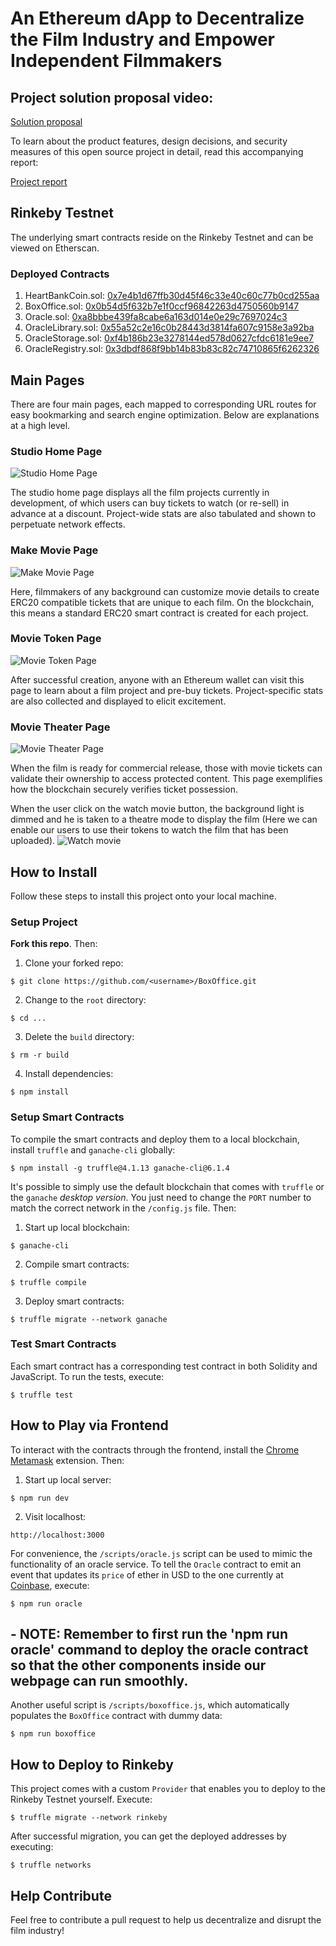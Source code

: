 # An Ethereum dApp to Decentralize the Film Industry and Empower Independent Filmmakers



## Project solution proposal video:
[Solution proposal](https://bafybeia56u3rhz4cfgoed3ci66pdrccuofplfa5rnsx7fdoisn3mplegrq.ipfs.infura-ipfs.io/)








To learn about the product features, design decisions, and security measures of this open source project in detail, read this accompanying report:

[Project report](https://github.com/kuluruvineeth/cmowe/blob/master/Mini%20Project%20Report.pdf)


## Rinkeby Testnet
 The underlying smart contracts reside on the Rinkeby Testnet and can be viewed on Etherscan. 

### Deployed Contracts

1. HeartBankCoin.sol: [0x7e4b1d67ffb30d45f46c33e40c60c77b0cd255aa](https://rinkeby.etherscan.io/address/0x7e4b1d67ffb30d45f46c33e40c60c77b0cd255aa)
2. BoxOffice.sol: [0x0b54d5f632b7e1f0ccf96842263d4750560b9147](https://rinkeby.etherscan.io/address/0x0b54d5f632b7e1f0ccf96842263d4750560b9147)
3. Oracle.sol: [0xa8bbbe439fa8cabe6a163d014e0e29c7697024c3](https://rinkeby.etherscan.io/address/0xa8bbbe439fa8cabe6a163d014e0e29c7697024c3)
4. OracleLibrary.sol: [0x55a52c2e16c0b28443d3814fa607c9158e3a92ba](https://rinkeby.etherscan.io/address/0x55a52c2e16c0b28443d3814fa607c9158e3a92ba)
5. OracleStorage.sol: [0xf4b186b23e3278144ed578d0627cfdc6181e9ee7](https://rinkeby.etherscan.io/address/0xf4b186b23e3278144ed578d0627cfdc6181e9ee7)
6. OracleRegistry.sol: [0x3dbdf868f9bb14b83b83c82c74710865f6262326](https://rinkeby.etherscan.io/address/0x3dbdf868f9bb14b83b83c82c74710865f6262326)

## Main Pages

There are four main pages, each mapped to corresponding URL routes for easy bookmarking and search engine optimization. Below are explanations at a high level.

### Studio Home Page

![Studio Home Page](https://github.com/kuluruvineeth/cmowe/blob/master/screenshots/3.png)

The studio home page displays all the film projects currently in development, of which users can buy tickets to watch (or re-sell) in advance at a discount. Project-wide stats are also tabulated and shown to perpetuate network effects.

### Make Movie Page

![Make Movie Page](https://github.com/kuluruvineeth/cmowe/blob/master/screenshots/8.png)

Here, filmmakers of any background can customize movie details to create ERC20 compatible tickets that are unique to each film. On the blockchain, this means a standard ERC20 smart contract is created for each project. 

### Movie Token Page

![Movie Token Page](https://github.com/kuluruvineeth/cmowe/blob/master/screenshots/12.png)

After successful creation, anyone with an Ethereum wallet can visit this page to learn about a film project and pre-buy tickets. Project-specific stats are also collected and displayed to elicit excitement. 

### Movie Theater Page

![Movie Theater Page](https://github.com/kuluruvineeth/cmowe/blob/master/screenshots/17.png)

When the film is ready for commercial release, those with movie tickets can validate their ownership to access protected content. This page exemplifies how the blockchain securely verifies ticket possession.

When the user click on the watch movie button, the background light is dimmed and he is taken to a theatre mode to display the film (Here we can enable our users to use their tokens to watch the film that has been uploaded).
![Watch movie](https://github.com/kuluruvineeth/cmowe/blob/master/screenshots/19.png)



## How to Install

Follow these steps to install this project onto your local machine.

### Setup Project

**Fork this repo**. Then:

1. Clone your forked repo: 

```
$ git clone https://github.com/<username>/BoxOffice.git
```

2. Change to the `root` directory: 

```
$ cd ...
```

3. Delete the `build` directory: 

```
$ rm -r build
```

4. Install dependencies: 

```
$ npm install
```

### Setup Smart Contracts

To compile the smart contracts and deploy them to a local blockchain, install `truffle` and `ganache-cli` globally:

```
$ npm install -g truffle@4.1.13 ganache-cli@6.1.4
```

It's possible to simply use the default blockchain that comes with `truffle` or the `ganache` *desktop version*. You just need to change the `PORT` number to match the correct network in the `/config.js` file. Then:

1. Start up local blockchain: 

```
$ ganache-cli
```

2. Compile smart contracts: 

```
$ truffle compile
```

3. Deploy smart contracts: 

```
$ truffle migrate --network ganache
```

### Test Smart Contracts

Each smart contract has a corresponding test contract in both Solidity and JavaScript. To run the tests, execute:

```
$ truffle test
```

## How to Play via Frontend

To interact with the contracts through the frontend, install the [Chrome Metamask](https://chrome.google.com/webstore/detail/metamask/nkbihfbeogaeaoehlefnkodbefgpgknn) extension. Then: 

1. Start up local server: 

```
$ npm run dev
```

2. Visit localhost: 

```
http://localhost:3000
```

For convenience, the `/scripts/oracle.js` script can be used to mimic the functionality of an oracle service. To tell the `Oracle` contract to emit an event that updates its `price` of ether in USD to the one currently at [Coinbase](https://www.coinbase.com/charts?locale=en-US), execute:

```
$ npm run oracle
```
## - NOTE: Remember to first run the 'npm run oracle' command to deploy the oracle contract so that the other components inside our webpage can run smoothly. 

Another useful script is `/scripts/boxoffice.js`, which automatically populates the `BoxOffice` contract with dummy data:

```
$ npm run boxoffice
```

## How to Deploy to Rinkeby

This project comes with a custom `Provider` that enables you to deploy to the Rinkeby Testnet yourself. Execute:

```
$ truffle migrate --network rinkeby
```

After successful migration, you can get the deployed addresses by executing:

```
$ truffle networks
```


## Help Contribute

Feel free to contribute a pull request to help us decentralize and disrupt the film industry!
